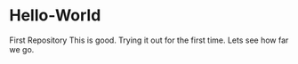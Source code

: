 # Hello-World
First Repository
This is good. Trying it out for the first time. Lets see how far we go.
